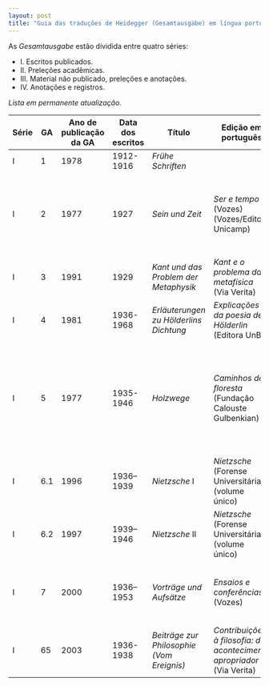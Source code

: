 ```yaml
---
layout: post
title: "Guia das traduções de Heidegger (Gesamtausgabe) em língua portuguesa"
---
```


As _Gesamtausgabe_ estão dividida entre quatro séries:

- I. Escritos publicados.
- II. Preleções acadêmicas.
- III. Material não publicado, preleções e anotações.
- IV. Anotações e registros.

_Lista em permanente atualização._

| Série | GA  | Ano de publicação da GA | Data dos escritos | Título                                    | Edição em português                                                    | Tradutores                                                                                                                   |
| ----- | --- | ----------------------- | ----------------- | ----------------------------------------- | ---------------------------------------------------------------------- | ---------------------------------------------------------------------------------------------------------------------------- |
| I     | 1   | 1978                    | 1912-1916         | *Frühe Schriften*                         |                                                                        |                                                                                                                              |
| I     | 2   | 1977                    | 1927              | _Sein und Zeit_                           | _Ser e tempo_ (Vozes) (Vozes/Editora Unicamp)                          | Marcia Sá Cavalcante Schuback (Vozes) / Fausto Castilho (Vozes/Editora Unicamp)                                              |
| I     | 3   | 1991                    | 1929              | _Kant und das Problem der Metaphysik_     | _Kant e o problema da metafísica_ (Via Verita)                         | Marco Antonio Casanova                                                                                                       |
| I     | 4   | 1981                    | 1936-1968         | _Erläuterungen zu Hölderlins Dichtung_    | _Explicações da poesia de Hölderlin_ (Editora UnB)                     | Claudia Pellegrini Drucker                                                                                                   |
| I     | 5   | 1977                    | 1935-1946         | _Holzwege_                                | _Caminhos de floresta_ (Fundação Calouste Gulbenkian)                  | Irene Borges-Duarte, Filipa Pedroso, Alexandre Franco de Sá, Helder Lourenço, Bernhardt Silva, Vítor Moura e João Constâncio |
| I     | 6.1 | 1996                    | 1936–1939         | _Nietzsche_ I                             | _Nietzsche_ (Forense Universitária) (volume único)                     | Marco Antonio Casanova                                                                                                       |
| I     | 6.2 | 1997                    | 1939–1946         | _Nietzsche_ II                            | _Nietzsche_ (Forense Universitária)(volume único)                      | Marco Antonio Casanova                                                                                                       |
| I     | 7   | 2000                    | 1936–1953         | _Vorträge und Aufsätze_                   | _Ensaios e conferências_ (Vozes)                                       | Emmanuel Carneiro Leão, Gilvan Fogel, Marcia Sá Cavalcante Schuback                                                          |
| I     | 65  | 2003                    | 1936-1938         | _Beiträge zur Philosophie (Vom Ereignis)_ | _Contribuições à filosofia: do acontecimento apropriador_ (Via Verita) | Marco Antonio Casanova                                                                                                       |
